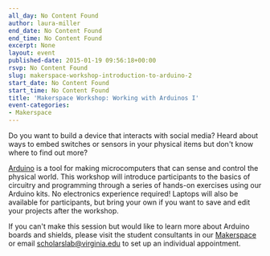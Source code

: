 ```yaml
---
all_day: No Content Found
author: laura-miller
end_date: No Content Found
end_time: No Content Found
excerpt: None
layout: event
published-date: 2015-01-19 09:56:18+00:00
rsvp: No Content Found
slug: makerspace-workshop-introduction-to-arduino-2
start_date: No Content Found
start_time: No Content Found
title: 'Makerspace Workshop: Working with Arduinos I'
event-categories:
- Makerspace
---
```


Do you want to build a device that interacts with social media? Heard about ways to embed switches or sensors in your physical items but don't know where to find out more?

[Arduino](http://www.arduino.cc/) is a tool for making microcomputers that can sense and control the physical world. This workshop will introduce participants to the basics of circuitry and programming through a series of hands-on exercises using our Arduino kits. No electronics experience required! Laptops will also be available for participants, but bring your own if you want to save and edit your projects after the workshop.

If you can't make this session but would like to learn more about Arduino boards and shields, please visit the student consultants in our [Makerspace](http://scholarslab.org/makerspace/) or email [scholarslab@virginia.edu](mailto:scholarslab@virginia.edu) to set up an individual appointment.
